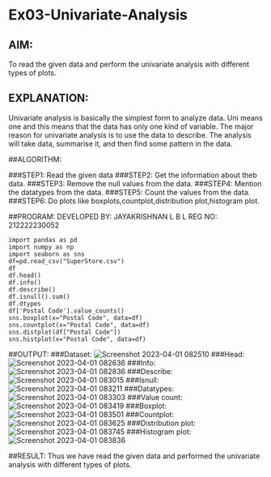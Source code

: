 # Ex03-Univariate-Analysis

## AIM:
To read the given data and perform the univariate analysis with different types of plots.

## EXPLANATION:
Univariate analysis is basically the simplest form to analyze data. Uni means one and this means that the data has only one kind of variable. The major reason for univariate analysis is to use the data to describe. The analysis will take data, summarise it, and then find some pattern in the data.

##ALGORITHM:

###STEP1:
Read the given data
###STEP2:
Get the information about theb data.
###STEP3:
Remove the null values from the data.
###STEP4:
Mention the datatypes from the data.
###STEP5:
Count the values from the data.
###STEP6:
Do plots like boxplots,countplot,distribution plot,histogram plot.

##PROGRAM:
DEVELOPED BY: JAYAKRISHNAN L B L
REG NO: 212222230052
```
import pandas as pd
import numpy as np
import seaborn as sns
df=pd.read_csv("SuperStore.csv")
df
df.head()
df.info()
df.describe()
df.isnull().sum()
df.dtypes
df['Postal Code'].value_counts()
sns.boxplot(x="Postal Code", data=df)
sns.countplot(x="Postal Code", data=df)
sns.distplot(df["Postal Code"])
sns.histplot(x="Postal Code", data=df)
```
##OUTPUT:
###Dataset:
![Screenshot 2023-04-01 082510](https://user-images.githubusercontent.com/120232371/229262491-b1fc5dbf-280b-42d8-a5b3-61c86c7a5f4f.png)
###Head:
![Screenshot 2023-04-01 082636](https://user-images.githubusercontent.com/120232371/229262559-6dfc6af4-94ef-4afa-aad7-0d226405ab52.png)
###Info:
![Screenshot 2023-04-01 082836](https://user-images.githubusercontent.com/120232371/229262596-78c99f86-ee67-4bb3-b301-d7f399429a84.png)
###Describe:
![Screenshot 2023-04-01 083015](https://user-images.githubusercontent.com/120232371/229262678-c1c82255-c25d-477e-a834-e11ff9f851b8.png)
###Isnull:
![Screenshot 2023-04-01 083211](https://user-images.githubusercontent.com/120232371/229262745-6e4a2b8a-496e-4432-9188-9fce18299bbc.png)
###Datatypes:
![Screenshot 2023-04-01 083303](https://user-images.githubusercontent.com/120232371/229262769-b82b7071-3f11-4f1d-a485-56d66660248c.png)
###Value count:
![Screenshot 2023-04-01 083419](https://user-images.githubusercontent.com/120232371/229262805-80b9f131-cbff-4489-982c-8ed967e3074c.png)
###Boxplot:
![Screenshot 2023-04-01 083501](https://user-images.githubusercontent.com/120232371/229262828-c7e1af25-cf8c-4643-8f58-59aba3e4fb52.png)
###Countplot:
![Screenshot 2023-04-01 083625](https://user-images.githubusercontent.com/120232371/229262846-29b9bd36-4986-44e7-b2a8-be2a61a1f6e7.png)
###Distribution plot:
![Screenshot 2023-04-01 083745](https://user-images.githubusercontent.com/120232371/229262890-76363b62-936a-463d-bbc4-fd403ddef603.png)
###Histogram plot:
![Screenshot 2023-04-01 083836](https://user-images.githubusercontent.com/120232371/229262915-f4f6a575-a258-4bfc-88af-6c2388734e0e.png)

##RESULT:
Thus we have read the given data and performed the univariate analysis with different types of plots.








